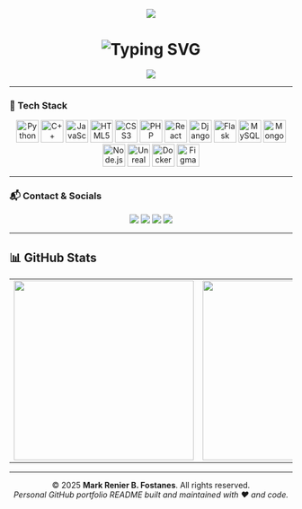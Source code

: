 <!-- GitHub Profile README: mrfost07 -->

<!-- 🌐 Header Banner -->
<p align="center">
  <img src="https://capsule-render.vercel.app/api?type=waving&color=0f0f0f&height=150&section=header&text=Welcome%20to%20Master%20Foxt's%20Zone&fontColor=00FFFF&fontSize=28&animation=twinkling" />
</p>

<!-- ✍️ Typing Effect -->
<h1 align="center">
  <img src="https://readme-typing-svg.demolab.com?font=Fira+Code&size=24&duration=3000&pause=1000&color=00F7FF&center=true&width=900&lines=Hi+there%2C+I'm+Mark+Renier+B.+Fostanes+%F0%9F%91%8B;CS+Student+%7C+Full-Stack+Dev+%7C+AI+Enthusiast;Python+%7C+JS+%7C+C%2B%2B+%7C+PHP+%7C+Django+%7C+React+%7C+Node.js" alt="Typing SVG" />
</h1>

<!-- 🧮 Profile Views -->
<p align="center">
  <img src="https://komarev.com/ghpvc/?username=mrfost07&label=Profile+Views&color=brightgreen&style=flat"/>
</p>

---

### 🧠 Tech Stack

<div align="center">
  <p align="center">
    <img title="Python" src="https://cdn.jsdelivr.net/gh/devicons/devicon/icons/python/python-original.svg" width="40" height="40" />
    <img title="C++" src="https://cdn.jsdelivr.net/gh/devicons/devicon/icons/cplusplus/cplusplus-original.svg" width="40" height="40" />
    <img title="JavaScript" src="https://cdn.jsdelivr.net/gh/devicons/devicon/icons/javascript/javascript-original.svg" width="40" height="40" />
    <img title="HTML5" src="https://cdn.jsdelivr.net/gh/devicons/devicon/icons/html5/html5-original.svg" width="40" height="40" />
    <img title="CSS3" src="https://cdn.jsdelivr.net/gh/devicons/devicon/icons/css3/css3-original.svg" width="40" height="40" />
    <img title="PHP" src="https://cdn.jsdelivr.net/gh/devicons/devicon/icons/php/php-original.svg" width="40" height="40" />
    <img title="React" src="https://cdn.jsdelivr.net/gh/devicons/devicon/icons/react/react-original.svg" width="40" height="40" />
    <img title="Django" src="https://cdn.jsdelivr.net/gh/devicons/devicon/icons/django/django-plain.svg" width="40" height="40" />
    <img title="Flask" src="https://cdn.jsdelivr.net/gh/devicons/devicon/icons/flask/flask-original.svg" width="40" height="40" />
    <img title="MySQL" src="https://cdn.jsdelivr.net/gh/devicons/devicon/icons/mysql/mysql-original-wordmark.svg" width="40" height="40" />
    <img title="MongoDB" src="https://cdn.jsdelivr.net/gh/devicons/devicon/icons/mongodb/mongodb-original.svg" width="40" height="40" />
    <img title="Node.js" src="https://cdn.jsdelivr.net/gh/devicons/devicon/icons/nodejs/nodejs-original.svg" width="40" height="40" />
    <img title="Unreal Engine" src="https://cdn.jsdelivr.net/gh/devicons/devicon/icons/unrealengine/unrealengine-original.svg" width="40" height="40" />
    <img title="Docker" src="https://cdn.jsdelivr.net/gh/devicons/devicon/icons/docker/docker-original.svg" width="40" height="40" />
    <img title="Figma" src="https://cdn.jsdelivr.net/gh/devicons/devicon/icons/figma/figma-original.svg" width="40" height="40" />
  </p>
</div>

---

### 📬 Contact & Socials

<p align="center">
  <a href="mailto:fostanesmarkrenier@gmail.com"><img src="https://img.shields.io/badge/Gmail-D14836?style=for-the-badge&logo=gmail&logoColor=white"/></a>
  <a href="https://github.com/mrfost07"><img src="https://img.shields.io/badge/GitHub-100000?style=for-the-badge&logo=github&logoColor=white"/></a>
  <a href="https://facebook.com/renier fostanes"><img src="https://img.shields.io/badge/Facebook-1877F2?style=for-the-badge&logo=facebook&logoColor=white"/></a>
  <a href="https://fostportfolio.netlify.app"><img src="https://img.shields.io/badge/Portfolio-00C7B7?style=for-the-badge&logo=netlify&logoColor=white"/></a>
</p>

---

## 📊 GitHub Stats

<div align="center">
  <table>
    <tr>
      <td><img src="https://github-readme-stats.vercel.app/api?username=mrfost07&theme=dark&show_icons=true&count_private=true&title_color=00ffff&text_color=ffffff" width="320px" /></td>
      <td><img src="https://streak-stats.demolab.com?user=mrfost07&theme=dark&ring=00ffff&currStreakLabel=00ffff" width="320px" /></td>
      <td><img src="https://github-readme-stats.vercel.app/api/top-langs/?username=mrfost07&layout=compact&theme=dark&langs_count=6&title_color=00ffff&text_color=ffffff" width="320px" /></td>
    </tr>
  </table>
</div>

---

<p align="center">
  © 2025 <strong>Mark Renier B. Fostanes</strong>. All rights reserved. <br>
  <em>Personal GitHub portfolio README built and maintained with ❤️ and code.</em>
</p>
